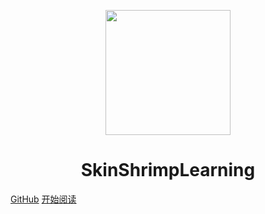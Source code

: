 <p align="center">
<img src="https://ss0.bdstatic.com/70cFvHSh_Q1YnxGkpoWK1HF6hhy/it/u=2481424715,2807309609&fm=26&gp=0.jpg" width="200" height="200"/>
</p>
<h1 align="center">SkinShrimpLearning</h1>

[GitHub](https://github.com/SkinShrimpCong/SkinShrimpCong.github.io)
[开始阅读](#SkinShrimpLearning)




